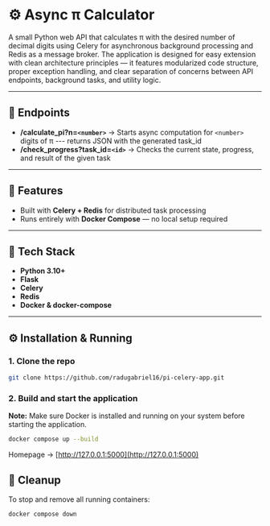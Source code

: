 # ⚙️ Async π Calculator

A small Python web API that calculates π with the desired number of decimal digits using Celery
for asynchronous background processing and Redis as a message broker.
The application is designed for easy extension with clean architecture principles — it features
modularized code structure, proper exception handling, and clear separation of concerns between API
endpoints, background tasks, and utility logic.

---

## 🎯 Endpoints

- **/calculate_pi?n=`<number>`**
    -> Starts async computation for `<number>` digits of π --- returns JSON with the generated task_id
- **/check_progress?task_id=`<id>`**
    → Checks the current state, progress, and result of the given task

---

## 🚀 Features

- Built with **Celery + Redis** for distributed task processing
- Runs entirely with **Docker Compose** — no local setup required

---

## 🧰 Tech Stack

- **Python 3.10+**
- **Flask**
- **Celery**
- **Redis**
- **Docker & docker-compose**

---

## ⚙️ Installation & Running

### 1. Clone the repo
```bash
git clone https://github.com/radugabriel16/pi-celery-app.git
```

### 2️. Build and start the application
**Note:** Make sure Docker is installed and running on your system before starting the application.
```bash
docker compose up --build
```

Homepage → [http://127.0.0.1:5000](http://127.0.0.1:5000)

## 🧹 Cleanup

To stop and remove all running containers:
```bash
docker compose down

```
